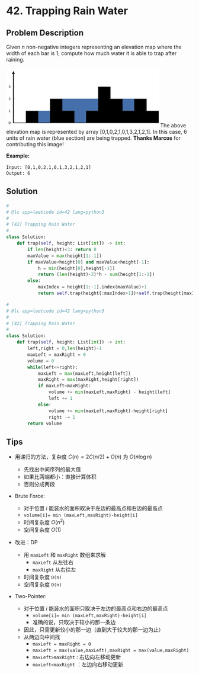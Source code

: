 # 42. Trapping Rain Water



## Problem Description



Given *n* non-negative integers representing an elevation map where the width of each bar is 1, compute how much water it is able to trap after raining.

![img](assets/rainwatertrap.png)
The above elevation map is represented by array [0,1,0,2,1,0,1,3,2,1,2,1]. In this case, 6 units of rain water (blue section) are being trapped. **Thanks Marcos** for contributing this image!

**Example:**

```
Input: [0,1,0,2,1,0,1,3,2,1,2,1]
Output: 6
```



## Solution



```python
#
# @lc app=leetcode id=42 lang=python3
#
# [42] Trapping Rain Water
#
class Solution:
    def trap(self, height: List[int]) -> int:
        if len(height)<3: return 0
        maxValue = max(height[1:-1])
        if maxValue<height[0] and maxValue<height[-1]:
            h = min(height[0],height[-1])
            return (len(height)-2)*h - sum(height[1:-1])
        else:
            maxIndex = height[1:-1].index(maxValue)+1
            return self.trap(height[:maxIndex+1])+self.trap(height[maxIndex:])

```





```python
#
# @lc app=leetcode id=42 lang=python3
#
# [42] Trapping Rain Water
#
class Solution:
    def trap(self, height: List[int]) -> int:
        left,right = 0,len(height)-1
        maxLeft = maxRight = 0
        volume = 0
        while(left<=right):
            maxLeft = max(maxLeft,height[left])
            maxRight = max(maxRight,height[right])
            if maxLeft<maxRight:
                volume += min(maxLeft,maxRight) - height[left]
                left += 1
            else:
                volume += min(maxLeft,maxRight)-height[right]
                right -= 1
        return volume
```





## Tips

- 用递归的方法，复杂度 $C(n)= 2C(n/2)+O(n)$ 为 $O(n\log n )$
  - 先找出中间序列的最大值
  - 如果比两端都小：直接计算体积
  - 否则分成两段
- Brute Force:
  - 对于位置 $i$ 能装水的面积取决于左边的最高点和右边的最高点
  - `volume[i]= min (maxLeft,maxRight)-height[i]` 
  - 时间复杂度 $O(n^2)$
  - 空间复杂度 $O(1)$ 
- 改进：DP
  - 用 `maxLeft` 和 `maxRight` 数组来求解
    - `maxLeft` 从左往右
    - `maxRight` 从右往左
  - 时间复杂度 `O(n)`
  - 空间复杂度 `O(n)`

- Two-Pointer:

  - 对于位置 $i$ 能装水的面积只取决于左边的最高点和右边的最高点
    - `volume[i]= min (maxLeft,maxRight)-height[i]` 
    - 准确的说，只取决于较小的那一条边
  - 因此，只需更新较小的那一边（直到大于较大的那一边为止）
  - 从两边向中间找 
    - `maxLeft = maxRight = 0`
    - `maxLeft = max(value,maxLeft),maxRight = max(value,maxRight)`
    - `maxLeft>maxRight` : 右边向左移动更新
    - `maxLeft<maxRight` ：左边向右移动更新

  

  

